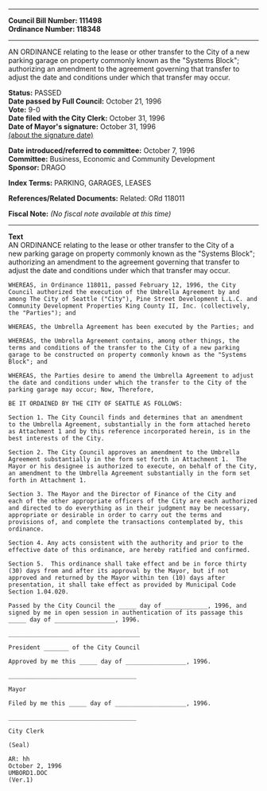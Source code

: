 * * * * *  
  
**Council Bill Number: [](#h0)[](#h2)111498**   
**Ordinance Number: 118348**  
  
* * * * *  
  
AN ORDINANCE relating to the lease or other transfer to the City of a new parking garage on property commonly known as the "Systems Block"; authorizing an amendment to the agreement governing that transfer to adjust the date and conditions under which that transfer may occur.  
  
**Status:** PASSED   
**Date passed by Full Council:** October 21, 1996   
**Vote:** 9-0   
**Date filed with the City Clerk:** October 31, 1996   
**Date of Mayor's signature:** October 31, 1996   
[(about the signature date)](/~public/approvaldate.htm)   
  
  
**Date introduced/referred to committee:** October 7, 1996   
**Committee:** Business, Economic and Community Development   
**Sponsor:** DRAGO   
  
**Index Terms:** PARKING, GARAGES, LEASES  
  
**References/Related Documents:** Related: ORd 118011  
  
**Fiscal Note:** *(No fiscal note available at this time)*  
  
* * * * *  
  
**Text**  
    AN ORDINANCE relating to the lease or other transfer to the City of a  
    new parking garage on property commonly known as the "Systems Block";  
    authorizing an amendment to the agreement governing that transfer to  
    adjust the date and conditions under which that transfer may occur.  
  
    WHEREAS, in Ordinance 118011, passed February 12, 1996, the City  
    Council authorized the execution of the Umbrella Agreement by and  
    among The City of Seattle ("City"), Pine Street Development L.L.C. and  
    Community Development Properties King County II, Inc. (collectively,  
    the "Parties"); and  
  
    WHEREAS, the Umbrella Agreement has been executed by the Parties; and  
  
    WHEREAS, the Umbrella Agreement contains, among other things, the  
    terms and conditions of the transfer to the City of a new parking  
    garage to be constructed on property commonly known as the "Systems  
    Block"; and  
  
    WHEREAS, the Parties desire to amend the Umbrella Agreement to adjust  
    the date and conditions under which the transfer to the City of the  
    parking garage may occur; Now, Therefore,  
  
    BE IT ORDAINED BY THE CITY OF SEATTLE AS FOLLOWS:  
  
    Section 1. The City Council finds and determines that an amendment  
    to the Umbrella Agreement, substantially in the form attached hereto  
    as Attachment 1 and by this reference incorporated herein, is in the  
    best interests of the City.  
  
    Section 2. The City Council approves an amendment to the Umbrella  
    Agreement substantially in the form set forth in Attachment 1.  The  
    Mayor or his designee is authorized to execute, on behalf of the City,  
    an amendment to the Umbrella Agreement substantially in the form set  
    forth in Attachment 1.  
  
    Section 3. The Mayor and the Director of Finance of the City and  
    each of the other appropriate officers of the City are each authorized  
    and directed to do everything as in their judgment may be necessary,  
    appropriate or desirable in order to carry out the terms and  
    provisions of, and complete the transactions contemplated by, this  
    ordinance.  
  
    Section 4. Any acts consistent with the authority and prior to the  
    effective date of this ordinance, are hereby ratified and confirmed.  
  
    Section 5.  This ordinance shall take effect and be in force thirty  
    (30) days from and after its approval by the Mayor, but if not  
    approved and returned by the Mayor within ten (10) days after  
    presentation, it shall take effect as provided by Municipal Code  
    Section 1.04.020.  
  
    Passed by the City Council the _____ day of ____________, 1996, and  
    signed by me in open session in authentication of its passage this  
    _____ day of _________________, 1996.  
  
    _____________________________________  
  
    President _______ of the City Council  
  
    Approved by me this _____ day of _________________, 1996.  
  
    ____________________________________  
  
    Mayor  
  
    Filed by me this _____ day of ____________________, 1996.  
  
    ____________________________________  
  
    City Clerk  
  
    (Seal)  
  
    AR: hh  
    October 2, 1996  
    UMBORD1.DOC  
    (Ver.1)  
